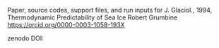 Paper, source codes, support files, and run inputs for J. Glaciol., 1994, Thermodynamic Predictability of Sea Ice
Robert Grumbine
https://orcid.org/0000-0003-1058-193X

zenodo DOI: 
